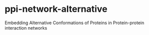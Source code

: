 # ppi-network-alternative
Embedding Alternative Conformations of Proteins in Protein-protein interaction networks
